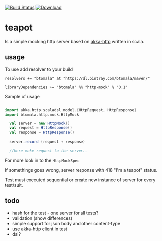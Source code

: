 [![Build Status](https://travis-ci.org/btomala/teapot.svg?branch=master)](https://travis-ci.org/btomala/teapot)
[![Download](https://api.bintray.com/packages/btomala/maven/teapot/images/download.svg) ](https://bintray.com/btomala/maven/teapot/_latestVersion)
 
# teapot

Is a simple mocking http server based on [akka-http](akka.io) written in scala.

## usage 

To use add resolver to your build

```
resolvers += "btomala" at "https://dl.bintray.com/btomala/maven/"

libraryDependencies += "btomala" %% "http-mock" % "0.1"
```

Sample of usage

```scala

import akka.http.scaladsl.model.{HttpRequest, HttpResponse}
import btomala.http.mock.HttpMock

  val server = new HttpMock()
  val request = HttpResponse()
  val response = HttpResponse()
  
  server.record (request → response)

  //here make request to the server..

```

For more look in to the `HttpMockSpec`

If somethings goes wrong, server response with 418 "I'm a teapot" status.

Test must executed sequential or create new instance of server for every test/suit.

## todo

 - hash for the test - one server for all tests?
 - validation (show differences)
 - simple support for json body and other content-type
 - use akka-http client in test
 - dsl?

